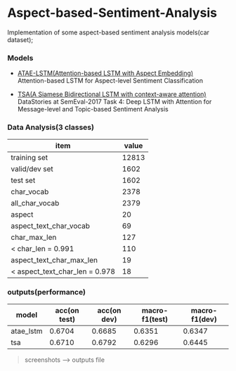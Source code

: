 # Aspect-based-Sentiment-Analysis
Implementation of some aspect-based sentiment analysis models(car dataset);

### Models

- [ATAE-LSTM(Attention-based LSTM with Aspect Embedding)](http://aclweb.org/anthology/D16-1058)  
Attention-based LSTM for Aspect-level Sentiment Classification

- [TSA(A Siamese Bidirectional LSTM with context-aware attention)](https://www.aclweb.org/anthology/S17-2126/)
DataStories at SemEval-2017 Task 4: Deep LSTM with Attention for Message-level and Topic-based Sentiment Analysis


### Data Analysis(3 classes)

|            item                | value  |
|--------------------------------|--------|
| training set                   | 12813  |
| valid/dev set                  | 1602   |
| test set                       | 1602   |
| char_vocab                     | 2378   |
| all_char_vocab                 | 2379   |
| aspect                         | 20     |
| aspect_text_char_vocab         | 69     |
| char_max_len                   | 127    |
| < char_len = 0.991             | 110    |
| aspect_text_char_max_len       |   19   |
| < aspect_text_char_len = 0.978 |   18   |

### outputs(performance)

| model   |  acc(on test)    | acc(on dev)  | macro-f1(test)|macro-f1(dev)|
|---------|------------------|--------------|-------------|---------------|
|atae_lstm|  0.6704          |  0.6685      |   0.6351    |     0.6347    |
|tsa      |  0.6710          |  0.6792      |   0.6296    |     0.6445    |

> screenshots --> outputs file

